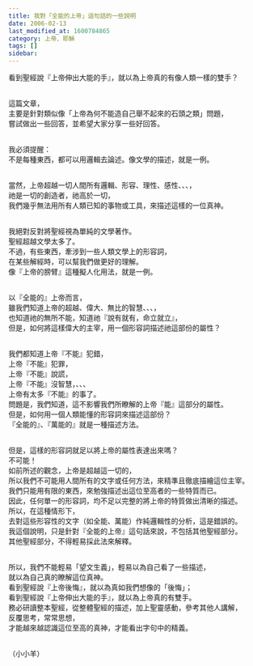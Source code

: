 ```yaml
---
title: 我對「全能的上帝」這句話的一些說明
date: 2006-02-13
last_modified_at: 1600784865
category: 上帝、耶穌
tags: []
sidebar: 
---
```


<p>看到聖經說『上帝伸出大能的手』，就以為上帝真的有像人類一樣的雙手？</p>
<p><br/>
這篇文章，<br/>
主要是針對類似像「上帝為何不能造自己舉不起來的石頭之類」問題，<br/>
嘗試做出一些回答，並希望大家分享一些好回答。</p>
<p><br/>
我必須提醒：<br/>
不是每種東西，都可以用邏輯去論述。像文學的描述，就是一例。</p>
<p><br/>
當然，上帝超越一切人間所有邏輯、形容、理性、感性、、、，<br/>
祂是一切的創造者，祂高於一切，<br/>
我們幾乎無法用所有人類已知的事物或工具，來描述這樣的一位真神。</p>
<p><br/>
我絕對反對將聖經視為單純的文學著作。<br/>
聖經超越文學太多了。<br/>
不過，有些東西，牽涉到一些人類文學上的形容詞，<br/>
在某些解經時，可以幫我們做更好的理解。<br/>
像『上帝的膀臂』這種擬人化用法，就是一例。</p>
<p><br/>
以『全能的』上帝而言，<br/>
雖我們知道上帝的超越、偉大、無比的智慧、、、，<br/>
也知道祂的無所不能，知道祂『說有就有，命立就立』，<br/>
但是，如何將這樣偉大的主宰，用一個形容詞描述祂這部份的屬性？</p>
<p><br/>
我們都知道上帝『不能』犯錯，<br/>
上帝『不能』犯罪，<br/>
上帝『不能』說謊，<br/>
上帝『不能』沒智慧，、、、<br/>
上帝有太多『不能』的事了。<br/>
問題是，我們知道，這不影響我們所瞭解的上帝『能』這部分的屬性。<br/>
但是，如何用一個人類能懂的形容詞來描述這部份？<br/>
『全能的』、『萬能的』就是一種描述方法。</p>
<p><br/>
但是，這樣的形容詞就足以將上帝的屬性表達出來嗎？<br/>
不可能！<br/>
如前所述的觀念，上帝是超越這一切的，<br/>
所以我們不可能用人間所有的文字或任何方法，來精準且徹底描繪這位主宰。<br/>
我們只能用有限的東西，來勉強描述出這位至高者的一些特質而已。<br/>
因此，任何單一的形容詞，均不足以完整的將上帝的特質做出清晰的描述。<br/>
所以，在這種情形下，<br/>
去對這些形容性的文字（如全能、萬能）作純邏輯性的分析，這是錯誤的。<br/>
我這個說明，只是針對『全能的上帝』這句話來說，不包括其他聖經部分。<br/>
其他聖經部分，不得輕易採此法來解釋。</p>
<p><br/>
所以，我們不能輕易「望文生義」，輕易以為自己看了一些描述，<br/>
就以為自己真的瞭解這位真神。<br/>
看到聖經說『上帝後悔』，就以為真如我們想像的「後悔」；<br/>
看到聖經說『上帝伸出大能的手』，就以為上帝真的有雙手。<br/>
務必研讀整本聖經，從整體聖經的描述，加上聖靈感動，參考其他人講解，<br/>
反覆思考，常常思想，<br/>
才能越來越認識這位至高的真神，才能看出字句中的精義。</p>
<p><br/>
（小小羊）</p>
